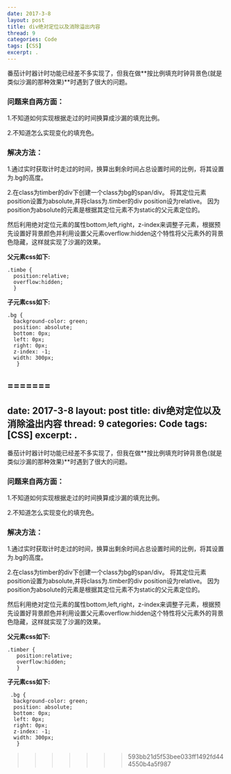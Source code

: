 ```yaml
---
date: 2017-3-8
layout: post
title: div绝对定位以及消除溢出内容
thread: 9
categories: Code
tags: [CSS]
excerpt: .
---
```


番茄计时器计时功能已经差不多实现了，但我在做**按比例填充时钟背景色(就是类似沙漏的那种效果)**时遇到了很大的问题。   
### 问题来自两方面：
1.不知道如何实现根据走过的时间换算成沙漏的填充比例。

2.不知道怎么实现变化的填充色。
### 解决方法：
1.通过实时获取计时走过的时间，换算出剩余时间占总设置时间的比例，将其设置为.bg的高度。

2.在class为timber的div下创建一个class为bg的span/div。
将其定位元素position设置为absolute,并将class为.timber的div position设为relative。
因为position为absolute的元素是根据其定位元素不为static的父元素定位的。

然后利用绝对定位元素的属性bottom,left,right，z-index来调整子元素，根据预先设置好背景颜色并利用设置父元素overflow:hidden这个特性将父元素外的背景色隐藏，这样就实现了沙漏的效果。

**父元素css如下:**

    .timbe {
      position:relative;
      overflow:hidden;
      }
**子元素css如下:**

    .bg {
	  background-color: green;
	  position: absolute;
	  bottom: 0px;
	  left: 0px;
	  right: 0px;
	  z-index: -1;
	  width: 300px;
       }
=======
---
date: 2017-3-8
layout: post
title: div绝对定位以及消除溢出内容
thread: 9
categories: Code
tags: [CSS]
excerpt: .
---

番茄计时器计时功能已经差不多实现了，但我在做**按比例填充时钟背景色(就是类似沙漏的那种效果)**时遇到了很大的问题。   
### 问题来自两方面：
1.不知道如何实现根据走过的时间换算成沙漏的填充比例。

2.不知道怎么实现变化的填充色。
### 解决方法：
1.通过实时获取计时走过的时间，换算出剩余时间占总设置时间的比例，将其设置为.bg的高度。

2.在class为timber的div下创建一个class为bg的span/div。
将其定位元素position设置为absolute,并将class为.timber的div position设为relative。
因为position为absolute的元素是根据其定位元素不为static的父元素定位的。

然后利用绝对定位元素的属性bottom,left,right，z-index来调整子元素，根据预先设置好背景颜色并利用设置父元素overflow:hidden这个特性将父元素外的背景色隐藏，这样就实现了沙漏的效果。

**父元素css如下:**

    .timber {
       position:relative;
       overflow:hidden;
       }
       

**子元素css如下:**

     .bg {
	  background-color: green;
	  position: absolute;
	  bottom: 0px;
	  left: 0px;
	  right: 0px;
	  z-index: -1;
	  width: 300px;
       }
>>>>>>> 593bb21d5f53bee033ff1492fd444550b4a5f987
